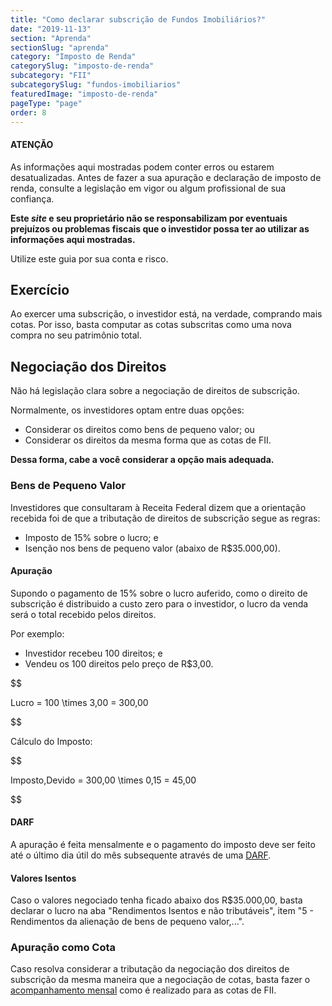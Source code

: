 ```yaml
---
title: "Como declarar subscrição de Fundos Imobiliários?"
date: "2019-11-13"
section: "Aprenda"
sectionSlug: "aprenda"
category: "Imposto de Renda"
categorySlug: "imposto-de-renda"
subcategory: "FII"
subcategorySlug: "fundos-imobiliarios"
featuredImage: "imposto-de-renda"
pageType: "page"
order: 8
---
```


<div class="dashedBox">

<h4>ATENÇÃO</h4>

As informações aqui mostradas podem conter erros ou estarem desatualizadas. Antes de fazer a sua apuração e declaração de imposto de renda, consulte a legislação em vigor ou algum profissional de sua confiança.

**Este *site* e seu proprietário não se responsabilizam por eventuais prejuízos ou problemas fiscais que o investidor possa ter ao utilizar as informações aqui mostradas.**

Utilize este guia por sua conta e risco.


</div>

## Exercício

Ao exercer uma subscrição, o investidor está, na verdade, comprando mais cotas. Por isso, basta computar as cotas subscritas como uma nova compra no seu patrimônio total.

## Negociação dos Direitos

Não há legislação clara sobre a negociação de direitos de subscrição.

Normalmente, os investidores optam entre duas opções:

- Considerar os direitos como bens de pequeno valor; ou
- Considerar os direitos da mesma forma que as cotas de FII.

**Dessa forma, cabe a você considerar a opção mais adequada.**

### Bens de Pequeno Valor

Investidores que consultaram à Receita Federal dizem que a orientação recebida foi de que a tributação de direitos de subscrição segue as regras:

- Imposto de 15% sobre o lucro; e
- Isenção nos bens de pequeno valor (abaixo de R\$35.000,00).



#### Apuração

Supondo o pagamento de 15% sobre o lucro auferido, como o direito de subscrição é distribuido a custo zero para o investidor, o lucro da venda será o total recebido pelos direitos.

Por exemplo:

- Investidor recebeu 100 direitos; e
- Vendeu os 100 direitos pelo preço de R\$3,00.

$$

Lucro = 100 \times 3,00 = 300,00

$$

Cálculo do Imposto:

$$

Imposto\,Devido = 300,00 \times 0,15 = 45,00

$$

#### DARF

A apuração é feita mensalmente e o pagamento do imposto deve ser feito até o último dia útil do mês subsequente através de uma [DARF](./como-preencher-darf-fii).


#### Valores Isentos

Caso o valores negociado tenha ficado abaixo dos R\$35.000,00, basta declarar o lucro na aba "Rendimentos Isentos e não tributáveis", item "5 - Rendimentos da alienação de bens de pequeno valor,...".


### Apuração como Cota

Caso resolva considerar a tributação da negociação dos direitos de subscrição da mesma maneira que a negociação de cotas, basta fazer o [acompanhamento mensal](http://localhost:8000/aprenda/imposto-de-renda/fundos-imobiliarios/calculo-do-resultado-operacoes-com-fii) como é realizado para as cotas de FII.